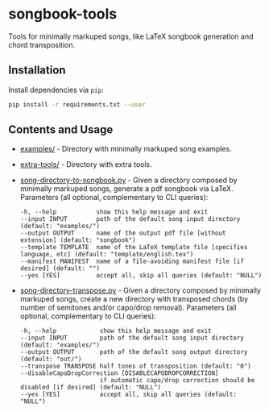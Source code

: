 # songbook-tools

Tools for minimally markuped songs, like LaTeX songbook generation and chord transposition.

## Installation

Install dependencies via `pip`:
```bash
pip install -r requirements.txt --user
```

## Contents and Usage

- [examples/](examples/) - Directory with minimally markuped song examples.

- [extra-tools/](extra-tools/) - Directory with extra tools.

- [song-directory-to-songbook.py](song-directory-to-songbook.py) - Given a directory composed by minimally markuped songs, generate a pdf songbook via LaTeX. Parameters (all optional, complementary to CLI queries):
   ```
   -h, --help           show this help message and exit
   --input INPUT        path of the default song input directory (default: "examples/")
   --output OUTPUT      name of the output pdf file [without extension] (default: "songbook")
   --template TEMPLATE  name of the LaTeX template file [specifies language, etc] (default: "template/english.tex")
   --manifest MANIFEST  name of a file-avoiding manifest file [if desired] (default: "")
   --yes [YES]          accept all, skip all queries (default: "NULL")
   ```

- [song-directory-transpose.py](song-directory-transpose.py) - Given a directory composed by minimally markuped songs, create a new directory with transposed chords (by number of semitones and/or capo/drop removal). Parameters (all optional, complementary to CLI queries):
   ```
   -h, --help            show this help message and exit
   --input INPUT         path of the default song input directory (default: "examples/")
   --output OUTPUT       path of the default song output directory (default: "out/")
   --transpose TRANSPOSE half tones of transposition (default: "0")
   --disableCapoDropCorrection [DISABLECAPODROPCORRECTION]
                         if automatic capo/drop correction should be disabled [if desired] (default: "NULL")
   --yes [YES]           accept all, skip all queries (default: "NULL")
   ```
